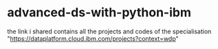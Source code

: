 # advanced-ds-with-python-ibm
the link i shared contains all the projects and codes of the specialisation "https://dataplatform.cloud.ibm.com/projects?context=wdp"

